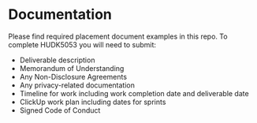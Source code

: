 # Documentation

Please find required placement document examples in this repo. To complete HUDK5053 you will need to submit:

* Deliverable description
* Memorandum of Understanding
* Any Non-Disclosure Agreements
* Any privacy-related documentation
* Timeline for work including work completion date and deliverable date
* ClickUp work plan including dates for sprints
* Signed Code of Conduct
